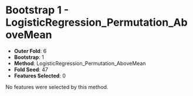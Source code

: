 # Bootstrap 1 - LogisticRegression_Permutation_AboveMean

- **Outer Fold**: 6
- **Bootstrap**: 1
- **Method**: LogisticRegression_Permutation_AboveMean
- **Fold Seed**: 47
- **Features Selected**: 0

No features were selected by this method.
